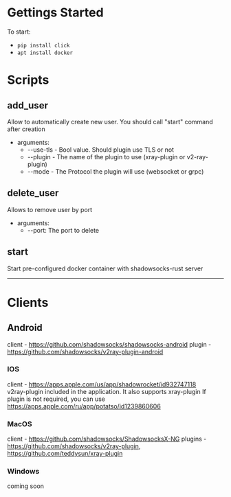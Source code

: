 # Gettings Started

To start:
- ```pip install click```
- ```apt install docker```

# Scripts

## add_user 
Allow to automatically create new user. You should call "start" command after creation
  - arguments: 
    * --use-tls - Bool value. Should plugin use TLS or not
    * --plugin - The name of the plugin to use (xray-plugin or v2-ray-plugin)
    * --mode - The Protocol the plugin will use (websocket or grpc)
## delete_user
Allows to remove user by port
  - arguments:
    * --port: The port to delete
## start
Start pre-configured docker container with shadowsocks-rust server
***

# Clients
## Android
client - https://github.com/shadowsocks/shadowsocks-android
plugin - https://github.com/shadowsocks/v2ray-plugin-android

### IOS
client - https://apps.apple.com/us/app/shadowrocket/id932747118 \
v2ray-plugin included in the application. It also supports xray-plugin
If plugin is not required, you can use https://apps.apple.com/ru/app/potatso/id1239860606

### MacOS
client - https://github.com/shadowsocks/ShadowsocksX-NG
plugins - https://github.com/shadowsocks/v2ray-plugin, https://github.com/teddysun/xray-plugin

### Windows
coming soon